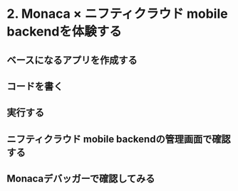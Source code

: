 # 2. Monaca × ニフティクラウド mobile backendを体験する

## ベースになるアプリを作成する

## コードを書く

## 実行する

## ニフティクラウド mobile backendの管理画面で確認する

## Monacaデバッガーで確認してみる
